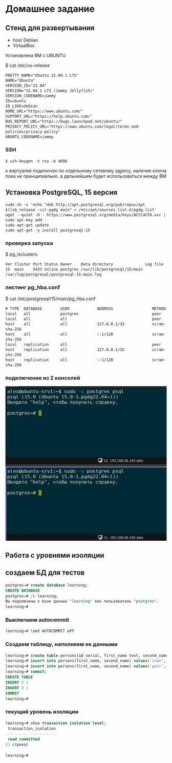 # Домашнее задание

## Стенд для развертывания

* host Debian
* VirtualBox

Установлена ВМ с UBUNTU

$ cat /etc/os-release

```text
PRETTY_NAME="Ubuntu 22.04.1 LTS"
NAME="Ubuntu"
VERSION_ID="22.04"
VERSION="22.04.1 LTS (Jammy Jellyfish)"
VERSION_CODENAME=jammy
ID=ubuntu
ID_LIKE=debian
HOME_URL="https://www.ubuntu.com/"
SUPPORT_URL="https://help.ubuntu.com/"
BUG_REPORT_URL="https://bugs.launchpad.net/ubuntu/"
PRIVACY_POLICY_URL="https://www.ubuntu.com/legal/terms-and-policies/privacy-policy"
UBUNTU_CODENAME=jammy
```

### SSH

```$ ssh-keygen -t rsa -b 4096```

к виртуалке подключен по отдельному сетевому адресу, наличие ключа пока не принципиально. в двльнейшем будет использоваться между ВМ

## Установка PostgreSQL, 15 версия

```$ sudo apt update && sudo apt upgrade -y
sudo sh -c 'echo "deb http://apt.postgresql.org/pub/repos/apt $(lsb_release -cs)-pgdg main" > /etc/apt/sources.list.d/pgdg.list' 
wget --quiet -O - https://www.postgresql.org/media/keys/ACCC4CF8.asc | sudo apt-key add - 
sudo apt-get update 
sudo apt-get -y install postgresql-15
```

### проверка запуска

$ pg_lsclusters

```text
Ver Cluster Port Status Owner    Data directory              Log file
15  main    5433 online postgres /var/lib/postgresql/15/main /var/log/postgresql/postgresql-15-main.log
```

### листинг pg_hba.conf

$ cat /etc/postgresql/15/main/pg_hba.conf

```text
# TYPE  DATABASE        USER            ADDRESS                 METHOD
local   all             postgres                                peer
local   all             all                                     peer
host    all             all             127.0.0.1/32            scram-sha-256
host    all             all             ::1/128                 scram-sha-256
local   replication     all                                     peer
host    replication     all             127.0.0.1/32            scram-sha-256
host    replication     all             ::1/128                 scram-sha-256
```

### подключение из 2 консолей

![consoles][1]

[1]: img/pg2console.bmp

## Работа с уровнями изоляции

## создаем БД для тестов

```sql
postgres=# create database learning;
CREATE DATABASE
postgres=# /c learning;
Вы подключены к базе данных "learning" как пользователь "postgres".
learning=#
```

### Выключаем autocommit

```sql
learning=# \set AUTOCOMMIT off
```

### Создаем таблицу, наполняем ее данными

```sql
learning=# create table persons(id serial, first_name text, second_name text);
learning=# insert into persons(first_name, second_name) values('ivan', 'ivanov');
learning=# insert into persons(first_name, second_name) values('petr', 'petrov');
learning=# commit;
CREATE TABLE
INSERT 0 1
INSERT 0 1
COMMIT
learning=#
```

### текущий уровень изоляции

```sql
learning=# show transaction isolation level;
 transaction_isolation
-----------------------
 read committed
(1 строка)

learning=#
```
